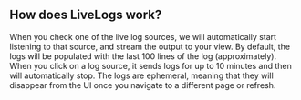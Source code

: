<!-- post: -->


## How does LiveLogs work?

When you check one of the live log sources, we will automatically start listening to that source, and stream the output to your view. By default, the logs will be populated with the last 100 lines of the log (approximately). When you click on a log source, it sends logs for up to 10 minutes and then will automatically stop. The logs are ephemeral, meaning that they will disappear from the UI once you navigate to a different page or refresh.

